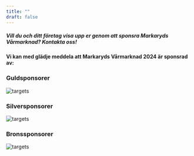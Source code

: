 ```yaml
---
title: ""
draft: false
---
```

##### Vill du och ditt företag visa upp er genom att sponsra Markaryds Vårmarknad? Kontakta oss! 

#### Vi kan med glädje meddela att Markaryds Vårmarknad 2024 är sponsrad av:

### Guldsponsorer

![targets](/img/spons.jpg)



### Silversponsorer

![targets](/img/spons.jpg)



### Bronssponsorer

![targets](/img/spons.jpg)



